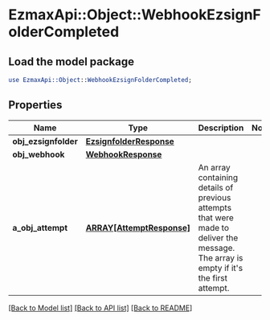 # EzmaxApi::Object::WebhookEzsignFolderCompleted

## Load the model package
```perl
use EzmaxApi::Object::WebhookEzsignFolderCompleted;
```

## Properties
Name | Type | Description | Notes
------------ | ------------- | ------------- | -------------
**obj_ezsignfolder** | [**EzsignfolderResponse**](EzsignfolderResponse.md) |  | 
**obj_webhook** | [**WebhookResponse**](WebhookResponse.md) |  | 
**a_obj_attempt** | [**ARRAY[AttemptResponse]**](AttemptResponse.md) | An array containing details of previous attempts that were made to deliver the message. The array is empty if it&#39;s the first attempt. | 

[[Back to Model list]](../README.md#documentation-for-models) [[Back to API list]](../README.md#documentation-for-api-endpoints) [[Back to README]](../README.md)


